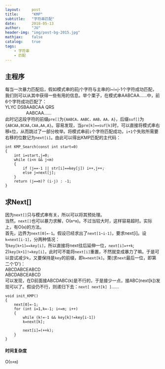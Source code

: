 ```yaml
---
layout:     post
title:      "KMP"
subtitle:   "字符串匹配"
date:       2018-05-13
author:     "JU"
header-img: "img/post-bg-2015.jpg"
mathjax:    false
catalog:    true
tags:
    - 字符串
    - 匹配
---
```


## 主程序
每当一次暴力匹配后，假如模式串的前j个字符与主串的i~i+j-1个字符成功匹配，我们则可以从其中获得一些有用的信息。举个栗子，在模式串AABCAA......中，前6个字符成功匹配了：  
YLYC DSBAABCAA QRS  
　 　 　   　AABCAA......  
此时记这段字符的前缀`pre[]`为`{AABCA，AABC，AAB，AA，A}`，后缀`suf[]`为`{ABCAA,BCAA,CAA,AA,A}`。容易发现，当`pre[k]==suf[k]`时，可以直接将模式串右移`k`位，从而跳过了一部分枚举。将模式串前`i`个字符匹配成功，`i+1`个失败所需要右移的位数记为`next[i]`。由此可以得出KMP匹配的主代码：  
	
	int KMP_Search(const int start=0)
	{
		int i=start,j=0;
		while (i<n && j<m)
		{
			if (j==-1 || str[i]==key[j]) i++,j++;
			else j=next[j];
		}
		return (j==m)? (i-j) : -1;
	}
	
## 求Next[]
因为`next[]`只与模式串有关，所以可以将其预处理。  
当然，`next[]`也可以暴力求解，O(`m*m`)。不过当较大时，这样容易超时。实际上，有O(`m`)的方法。  
首先，边界为`next[0]=-1`。假设已经求出了`next[1~i-1]`，要求next[i]。设`k=next[i-1]`，分两种情况：  
  1)`key[k+1]==key[i]`，所以直接将next往后延伸一位，`next[i]=++k`;  
  2)`key[k+1]!=key[i]`，此时可不能将`next[i]`重置，不然就变成暴力了嘛。于是可以尝试减少`k`，又要保持是`key`的前缀，即`k=next[k]`。栗(求`next`最后一位，即第二个‘D')：  
  ABCDABCEABCD  
  ABCDABCEABCD  
  可以发现，在D前面接ABCDABC(k)是不行的，于是接少一点，接ABC(next[k])发现可以了。假设仍不行，则递归下去：`next[ next[k] ]`......  

	void init_KMP()
	{
		next[0]=-1;
		for (int i=1,k=-1; i<=m; i++)
		{
			while (k!=-1 && key[k]!=key[i-1])
			k=next[k];

			next[i]=(++k);
		}
	}

#### 时间复杂度
O(`n+m`)
